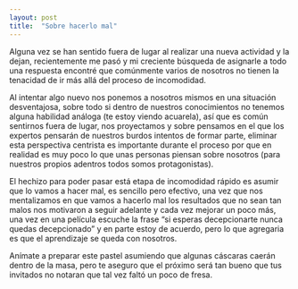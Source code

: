 ```yaml
---
layout: post
title:  "Sobre hacerlo mal"
---
```


Alguna vez se han sentido fuera de lugar al realizar una nueva actividad y la dejan, recientemente me pasó y mi creciente búsqueda de asignarle a todo una respuesta encontré que comúnmente varios de nosotros no tienen la tenacidad de ir más allá del proceso de incomodidad.

Al intentar algo nuevo nos ponemos a nosotros mismos en una situación desventajosa, sobre todo si dentro de nuestros conocimientos no tenemos alguna habilidad análoga (te estoy viendo acuarela), así que es común sentirnos fuera de lugar, nos proyectamos y sobre pensamos en el que los expertos pensarán de nuestros burdos intentos de formar parte, eliminar esta perspectiva centrista es importante durante el proceso por que en realidad es muy poco lo que unas personas piensan sobre nosotros (para nuestros propios adentros todos somos protagonistas).

El hechizo para poder pasar está etapa de incomodidad rápido es asumir que lo vamos a hacer mal, es sencillo pero efectivo, una vez que nos mentalizamos en que vamos a hacerlo mal los resultados que no sean tan malos nos motivaron a seguir adelante y cada vez mejorar un poco más, una vez en una película escuche la frase “si esperas decepcionarte nunca quedas decepcionado” y en parte estoy de acuerdo, pero lo que agregaria es que el aprendizaje se queda con nosotros.

Anímate a preparar este pastel asumiendo que algunas cáscaras caerán dentro de la masa, pero te aseguro que el próximo será tan bueno que tus invitados no notaran que tal vez faltó un poco de fresa. 
